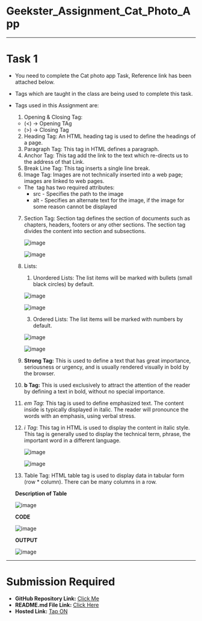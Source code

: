 # Geekster_Assignment_Cat_Photo_App
---
# Task 1
- You need to complete the Cat photo app Task, Reference link has been attached below.
- Tags which are taught in the class are being used to complete this task.
- Tags used in this Assignment are:
   1. Opening & Closing Tag:

     - (<) -> Opening TAg
     - (>) -> Closing Tag
  2. Heading Tag: An HTML heading tag is used to define the headings of a page.
  3. Paragraph Tag: This tag in HTML defines a paragraph.
  4. Anchor Tag: This tag add the link to the text which re-directs us to the address of that Link.
  5. Break Line Tag: This tag inserts a single line break.
  6. Image Tag: Images are not technically inserted into a web page; images are linked to web pages.
    - The <img> tag has two required attributes:
      - src - Specifies the path to the image
      - alt - Specifies an alternate text for the image, if the image for some reason cannot be displayed
  7. Section Tag: Section tag defines the section of documents such as chapters, headers, footers or any other sections.
                   The section tag divides the content into section and subsections.

      ![image](https://github.com/Abhishek-Sharma-007/Geekster_Assignment_Cat_Photo_App/assets/84591804/5d461c20-3f0b-4c1b-92ea-8c1bcdfac9e7)

      ![image](https://github.com/Abhishek-Sharma-007/Geekster_Assignment_Cat_Photo_App/assets/84591804/ea8b8473-3e22-47f5-8bc8-95e6bdb91a91)

  8. Lists:
     1. Unordered Lists: The list items will be marked with bullets (small black circles) by default.

      ![image](https://github.com/Abhishek-Sharma-007/Geekster_Assignment_Cat_Photo_App/assets/84591804/656e16a8-eba1-483a-a071-d39982413504)

      ![image](https://github.com/Abhishek-Sharma-007/Geekster_Assignment_Cat_Photo_App/assets/84591804/12fc05b7-f34f-4d4f-a69d-69d29e766746)

     3. Ordered Lists: The list items will be marked with numbers by default.

     ![image](https://github.com/Abhishek-Sharma-007/Geekster_Assignment_Cat_Photo_App/assets/84591804/a8bdc2ed-e314-4693-a1ef-0d6682febfe7)

     ![image](https://github.com/Abhishek-Sharma-007/Geekster_Assignment_Cat_Photo_App/assets/84591804/365b4b17-f8b7-4f7b-b72d-3cb03c16a804)

  9. **Strong Tag:** This is used to define a text that has great importance, seriousness or urgency, and is usually rendered visually in bold by the browser.
  10. **b Tag:** This is used exclusively to attract the attention of the reader by defining a text in bold, without no special importance.
  11. *em Tag*: This tag is used to define emphasized text. The content inside is typically displayed in italic. The reader will pronounce the words with an emphasis, using verbal stress.
  12. *i Tag*: This tag in HTML is used to display the content in italic style. This tag is generally used to display the technical term, phrase, the important word in a different language.

      ![image](https://github.com/Abhishek-Sharma-007/Geekster_Assignment_Cat_Photo_App/assets/84591804/96f1afe0-beb6-44ee-8a40-b918b8482aad)

      ![image](https://github.com/Abhishek-Sharma-007/Geekster_Assignment_Cat_Photo_App/assets/84591804/fd1bbc81-88a0-471d-bb5c-c29d963c60b0)

  13. Table Tag: HTML table tag is used to display data in tabular form (row * column). There can be many columns in a row.

    **Description of Table**
      
     ![image](https://github.com/Abhishek-Sharma-007/Geekster_Assignment_Cat_Photo_App/assets/84591804/9fc32282-f6a1-4e94-a7fb-03a97b8fcef1)    
  
    **CODE**

     ![image](https://github.com/Abhishek-Sharma-007/Geekster_Assignment_Cat_Photo_App/assets/84591804/67fd529d-97a0-47d7-8502-c291d6dcaee3)    

    **OUTPUT**
    
     ![image](https://github.com/Abhishek-Sharma-007/Geekster_Assignment_Cat_Photo_App/assets/84591804/6fee6226-b5ef-4cd5-97bd-b3b41ee82d81)    

---
# Submission Required
- **GitHub Repository Link:** [Click Me](https://github.com/Abhishek-Sharma-007/Geekster_Assignment_Cat_Photo_App)
- **README.md File Link:** [Click Here](https://github.com/Abhishek-Sharma-007/Geekster_Assignment_Cat_Photo_App/new/master?readme=1)
- **Hosted Link:** [Tap ON](https://abhishek-sharma-007.github.io/Geekster_Assignment_Cat_Photo_App/)
